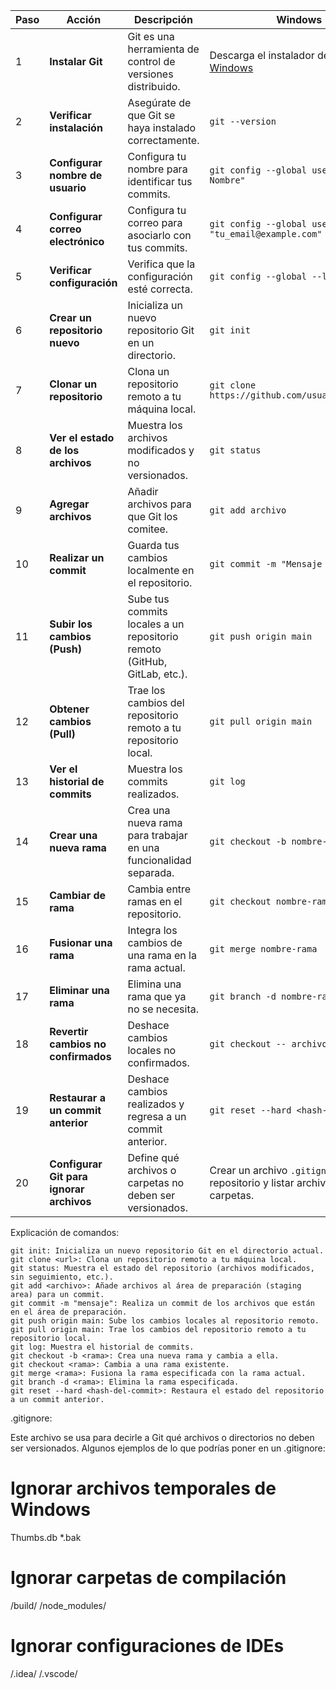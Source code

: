 | Paso | Acción                                | Descripción                                                      | Windows                                  | Linux (ej. Ubuntu)                         |
|------|---------------------------------------|------------------------------------------------------------------|------------------------------------------|--------------------------------------------|
| 1    | **Instalar Git**                      | Git es una herramienta de control de versiones distribuido.      | Descarga el instalador desde: [Git for Windows](https://git-scm.com/download/win) | Usa el gestor de paquetes: `sudo apt install git` |
| 2    | **Verificar instalación**             | Asegúrate de que Git se haya instalado correctamente.            | `git --version`                          | `git --version`                            |
| 3    | **Configurar nombre de usuario**      | Configura tu nombre para identificar tus commits.                | `git config --global user.name "Tu Nombre"` | `git config --global user.name "Tu Nombre"` |
| 4    | **Configurar correo electrónico**     | Configura tu correo para asociarlo con tus commits.              | `git config --global user.email "tu_email@example.com"` | `git config --global user.email "tu_email@example.com"` |
| 5    | **Verificar configuración**           | Verifica que la configuración esté correcta.                     | `git config --global --list`              | `git config --global --list`               |
| 6    | **Crear un repositorio nuevo**        | Inicializa un nuevo repositorio Git en un directorio.            | `git init`                               | `git init`                                 |
| 7    | **Clonar un repositorio**             | Clona un repositorio remoto a tu máquina local.                  | `git clone https://github.com/usuario/repo.git` | `git clone https://github.com/usuario/repo.git` |
| 8    | **Ver el estado de los archivos**     | Muestra los archivos modificados y no versionados.               | `git status`                             | `git status`                               |
| 9    | **Agregar archivos**                  | Añadir archivos para que Git los comitee.                        | `git add archivo`                        | `git add archivo`                          |
| 10   | **Realizar un commit**                | Guarda tus cambios localmente en el repositorio.                 | `git commit -m "Mensaje del commit"`     | `git commit -m "Mensaje del commit"`       |
| 11   | **Subir los cambios (Push)**          | Sube tus commits locales a un repositorio remoto (GitHub, GitLab, etc.). | `git push origin main`                    | `git push origin main`                     |
| 12   | **Obtener cambios (Pull)**            | Trae los cambios del repositorio remoto a tu repositorio local. | `git pull origin main`                    | `git pull origin main`                     |
| 13   | **Ver el historial de commits**       | Muestra los commits realizados.                                  | `git log`                                | `git log`                                  |
| 14   | **Crear una nueva rama**              | Crea una nueva rama para trabajar en una funcionalidad separada. | `git checkout -b nombre-rama`             | `git checkout -b nombre-rama`              |
| 15   | **Cambiar de rama**                   | Cambia entre ramas en el repositorio.                            | `git checkout nombre-rama`               | `git checkout nombre-rama`                 |
| 16   | **Fusionar una rama**                 | Integra los cambios de una rama en la rama actual.               | `git merge nombre-rama`                   | `git merge nombre-rama`                    |
| 17   | **Eliminar una rama**                 | Elimina una rama que ya no se necesita.                          | `git branch -d nombre-rama`               | `git branch -d nombre-rama`                |
| 18   | **Revertir cambios no confirmados**   | Deshace cambios locales no confirmados.                          | `git checkout -- archivo`                | `git checkout -- archivo`                  |
| 19   | **Restaurar a un commit anterior**    | Deshace cambios realizados y regresa a un commit anterior.       | `git reset --hard <hash-del-commit>`      | `git reset --hard <hash-del-commit>`       |
| 20   | **Configurar Git para ignorar archivos** | Define qué archivos o carpetas no deben ser versionados.        | Crear un archivo `.gitignore` en el repositorio y listar archivos o carpetas. | Crear un archivo `.gitignore` en el repositorio y listar archivos o carpetas. |


Explicación de comandos:

    git init: Inicializa un nuevo repositorio Git en el directorio actual.
    git clone <url>: Clona un repositorio remoto a tu máquina local.
    git status: Muestra el estado del repositorio (archivos modificados, sin seguimiento, etc.).
    git add <archivo>: Añade archivos al área de preparación (staging area) para un commit.
    git commit -m "mensaje": Realiza un commit de los archivos que están en el área de preparación.
    git push origin main: Sube los cambios locales al repositorio remoto.
    git pull origin main: Trae los cambios del repositorio remoto a tu repositorio local.
    git log: Muestra el historial de commits.
    git checkout -b <rama>: Crea una nueva rama y cambia a ella.
    git checkout <rama>: Cambia a una rama existente.
    git merge <rama>: Fusiona la rama especificada con la rama actual.
    git branch -d <rama>: Elimina la rama especificada.
    git reset --hard <hash-del-commit>: Restaura el estado del repositorio a un commit anterior.

.gitignore:

Este archivo se usa para decirle a Git qué archivos o directorios no deben ser versionados. Algunos ejemplos de lo que podrías poner en un .gitignore:
# Ignorar archivos temporales de Windows
Thumbs.db
*.bak

# Ignorar carpetas de compilación
/build/
/node_modules/

# Ignorar configuraciones de IDEs
/.idea/
/.vscode/
